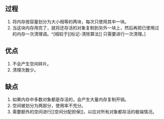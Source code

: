 ## 过程
1. 将内存按容量划分为大小相等的两块，每次只使用其中一块。
2. 当这块内存用完了，就将还存活的对象复制到另外一块上，然后再把已使用过的内存一次清理调。^[相较于[[标记-清除算法]] 只需要进行一次清理。]

## 优点
1. 不会产生空间碎片。
2. 清理次数少。

## 缺点
1. 如果内存中多数对象都是存活的，会产生大量内存复制开销。
2. 空间被划分为两部分，使用率不充分。
3. 需要额外的空间进行[[空间分配担保]]，以应对所有对象都存活的极端情况。

